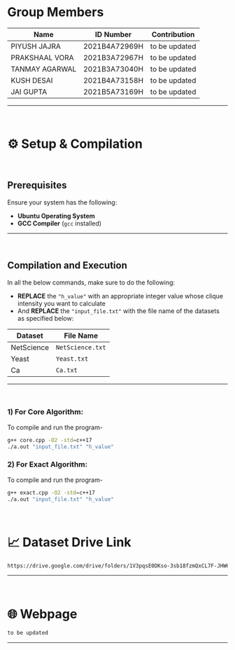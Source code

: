 # Group Members

| Name         | ID Number                | Contribution |
|-----------------|-----------------------|-------------|
| PIYUSH JAJRA       | 2021B4A72969H      | to be updated |
| PRAKSHAAL VORA     | 2021B3A72967H      | to be updated |
| TANMAY AGARWAL     | 2021B3A73040H      | to be updated |
| KUSH DESAI         | 2021B4A73158H      | to be updated |
| JAI GUPTA         | 2021B5A73169H       | to be updated |

---
<br>

# ⚙️ Setup & Compilation

<br>

## Prerequisites
Ensure your system has the following:

- **Ubuntu Operating System**
- **GCC Compiler** (`gcc` installed)

---

<br>

## Compilation and Execution

In all the below commands, make sure to do the following:
- **REPLACE** the `"h_value"` with an appropriate integer value whose clique intensity you want to calculate
- And **REPLACE** the `"input_file.txt"` with the file name of the datasets as specified below:

| Dataset         | File Name                 |
|-----------------|---------------------------|
| NetScience       | `NetScience.txt` |
| Yeast     | `Yeast.txt` |
| Ca      | `Ca.txt`  |

---

<br>

### 1) For Core Algorithm:

To compile and run the program-
```bash
g++ core.cpp -O2 -std=c++17
./a.out "input_file.txt" "h_value"
```


### 2) For Exact Algorithm:

To compile and run the program-
```bash
g++ exact.cpp -O2 -std=c++17
./a.out "input_file.txt" "h_value"
```

<br>


# 📈 Dataset Drive Link

```bash
https://drive.google.com/drive/folders/1V3pqsE0DKso-3sb18fzmQxCL7F-JHW6f
```

---

<br>


# 🌐 Webpage

```bash
to be updated
```

---
